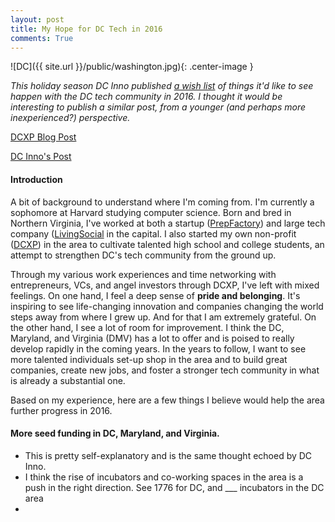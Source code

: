 ```yaml
---
layout: post
title: My Hope for DC Tech in 2016 
comments: True
---
```


![DC]({{ site.url }}/public/washington.jpg){: .center-image }

*This holiday season DC Inno published [a wish list](http://dcinno.streetwise.co/2015/12/24/dc-tech-startup-wishlist-2016/) of things it'd like to see happen with the DC tech community in 2016. I thought it would be interesting to publish a similar post, from a younger (and perhaps more inexperienced?) perspective.*

[DCXP Blog Post](https://medium.com/@joindcxp/why-we-started-dcxp-e15fe06fd311#.d7xox5pyu)

[DC Inno's Post](http://dcinno.streetwise.co/2015/12/24/dc-tech-startup-wishlist-2016/)

#### Introduction 

A bit of background to understand where I'm coming from. I'm currently a sophomore at Harvard studying computer science. Born and bred in Northern Virginia, I've worked at both a startup ([PrepFactory](https://www.prepfactory.com/)) and large tech company ([LivingSocial](https://www.livingsocial.com/) in the capital. I also started my own non-profit ([DCXP](https://www.joindcxp.org)) in the area to cultivate talented high school and college students, an attempt to strengthen DC's tech community from the ground up. 

Through my various work experiences and time networking with entrepreneurs, VCs, and angel investors through DCXP, I've left with mixed feelings. On one hand, I feel a deep sense of **pride and belonging**. It's inspiring to see life-changing innovation and companies changing the world steps away from where I grew up. And for that I am extremely grateful. On the other hand, I see a lot of room for improvement. I think the DC, Maryland, and Virginia (DMV) has a lot to offer and is poised to really develop rapidly in the coming years. In the years to follow, I want to see more talented individuals set-up shop in the area and to build great companies, create new jobs, and foster a stronger tech community in what is already a substantial one. 

Based on my experience, here are a few things I believe would help the area further progress in 2016.

#### More seed funding in DC, Maryland, and Virginia.

- This is pretty self-explanatory and is the same thought echoed by DC Inno. 
- I think the rise of incubators and co-working spaces in the area is a push in the right direction. See 1776 for DC, and ___ incubators in the DC area 
- 

